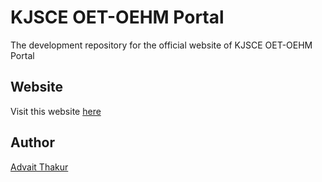 # KJSCE OET-OEHM Portal

The development repository for the official website of KJSCE OET-OEHM Portal

## Website

Visit this website [here](https://oet-oehm-preprod-ingvj2pida-el.a.run.app/)

## Author

[Advait Thakur](https://github.com/AdvaitT17)
